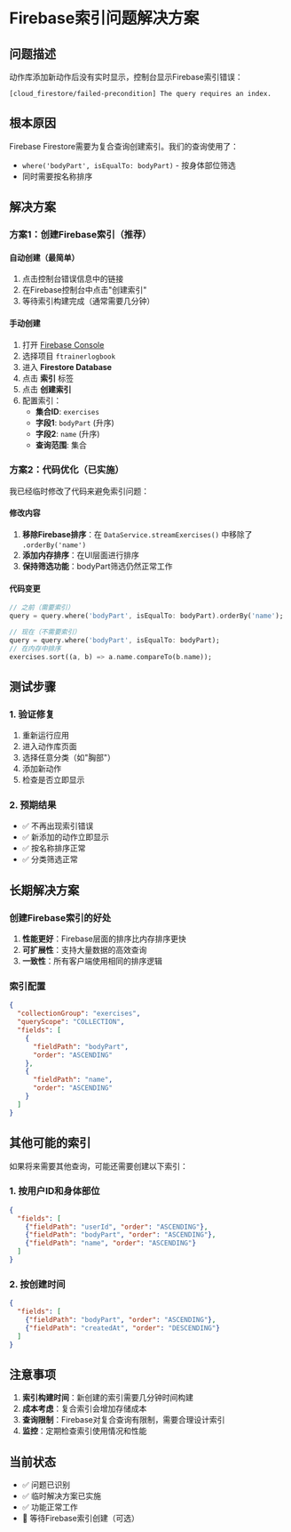 # Firebase索引问题解决方案

## 问题描述
动作库添加新动作后没有实时显示，控制台显示Firebase索引错误：
```
[cloud_firestore/failed-precondition] The query requires an index.
```

## 根本原因
Firebase Firestore需要为复合查询创建索引。我们的查询使用了：
- `where('bodyPart', isEqualTo: bodyPart)` - 按身体部位筛选
- 同时需要按名称排序

## 解决方案

### 方案1：创建Firebase索引（推荐）

#### 自动创建（最简单）
1. 点击控制台错误信息中的链接
2. 在Firebase控制台中点击"创建索引"
3. 等待索引构建完成（通常需要几分钟）

#### 手动创建
1. 打开 [Firebase Console](https://console.firebase.google.com/)
2. 选择项目 `ftrainerlogbook`
3. 进入 **Firestore Database**
4. 点击 **索引** 标签
5. 点击 **创建索引**
6. 配置索引：
   - **集合ID**: `exercises`
   - **字段1**: `bodyPart` (升序)
   - **字段2**: `name` (升序)
   - **查询范围**: 集合

### 方案2：代码优化（已实施）

我已经临时修改了代码来避免索引问题：

#### 修改内容
1. **移除Firebase排序**：在 `DataService.streamExercises()` 中移除了 `.orderBy('name')`
2. **添加内存排序**：在UI层面进行排序
3. **保持筛选功能**：bodyPart筛选仍然正常工作

#### 代码变更
```dart
// 之前（需要索引）
query = query.where('bodyPart', isEqualTo: bodyPart).orderBy('name');

// 现在（不需要索引）
query = query.where('bodyPart', isEqualTo: bodyPart);
// 在内存中排序
exercises.sort((a, b) => a.name.compareTo(b.name));
```

## 测试步骤

### 1. 验证修复
1. 重新运行应用
2. 进入动作库页面
3. 选择任意分类（如"胸部"）
4. 添加新动作
5. 检查是否立即显示

### 2. 预期结果
- ✅ 不再出现索引错误
- ✅ 新添加的动作立即显示
- ✅ 按名称排序正常
- ✅ 分类筛选正常

## 长期解决方案

### 创建Firebase索引的好处
1. **性能更好**：Firebase层面的排序比内存排序更快
2. **可扩展性**：支持大量数据的高效查询
3. **一致性**：所有客户端使用相同的排序逻辑

### 索引配置
```json
{
  "collectionGroup": "exercises",
  "queryScope": "COLLECTION",
  "fields": [
    {
      "fieldPath": "bodyPart",
      "order": "ASCENDING"
    },
    {
      "fieldPath": "name", 
      "order": "ASCENDING"
    }
  ]
}
```

## 其他可能的索引

如果将来需要其他查询，可能还需要创建以下索引：

### 1. 按用户ID和身体部位
```json
{
  "fields": [
    {"fieldPath": "userId", "order": "ASCENDING"},
    {"fieldPath": "bodyPart", "order": "ASCENDING"},
    {"fieldPath": "name", "order": "ASCENDING"}
  ]
}
```

### 2. 按创建时间
```json
{
  "fields": [
    {"fieldPath": "bodyPart", "order": "ASCENDING"},
    {"fieldPath": "createdAt", "order": "DESCENDING"}
  ]
}
```

## 注意事项

1. **索引构建时间**：新创建的索引需要几分钟时间构建
2. **成本考虑**：复合索引会增加存储成本
3. **查询限制**：Firebase对复合查询有限制，需要合理设计索引
4. **监控**：定期检查索引使用情况和性能

## 当前状态

- ✅ 问题已识别
- ✅ 临时解决方案已实施
- ✅ 功能正常工作
- 🔄 等待Firebase索引创建（可选）
